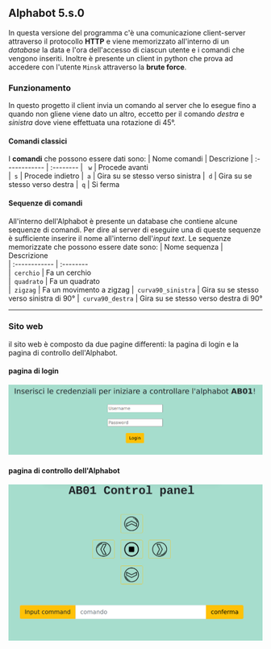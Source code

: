 ## Alphabot 5.s.0

In questa versione del programma c'è una comunicazione client-server attraverso il protocollo **HTTP** e viene memorizzato all'interno di un *database* 
la data e l'ora dell'accesso di ciascun utente e i comandi che vengono inseriti.
Inoltre è presente un client in python che prova ad accedere con l'utente `Minsk` attraverso la **brute force**.


### Funzionamento
In questo progetto il client invia un comando al server che lo esegue fino a quando non gliene viene dato un altro, eccetto per il comando *destra* e *sinistra* dove viene effettuata una rotazione di 45°.

#### Comandi classici
I **comandi** che possono essere dati sono:
| Nome comandi  | Descrizione
| :------------ | :-------- 
| ` w`          | Procede avanti  
|` s`           | Procede indietro 
|` a`           | Gira su se stesso verso sinistra
|` d`           | Gira su se stesso verso destra
|` q`           | Si ferma  

#### Sequenze di comandi
All'interno dell'Alphabot è presente un database che contiene alcune sequenze di comandi.
Per dire al server di eseguire una di queste sequenze è sufficiente inserire il nome all'interno dell'*input text*.
Le sequenze memorizzate che possono essere date sono:
| Nome sequenza  | Descrizione                      
| :------------  | :--------                        
|` cerchio`            | Fa un cerchio              
|` quadrato`            | Fa un quadrato            
|` zigzag`            | Fa un movimento a zigzag 
|` curva90_sinistra`            | Gira su se stesso verso sinistra di 90°
|` curva90_destra`            | Gira su se stesso verso destra di 90°    

---

### Sito web
il sito web è composto da due pagine differenti: la pagina di login e la pagina di controllo dell'Alphabot.

#### pagina di login
![pagina_login](./immagini/pagina_login.png)
#### pagina di controllo dell'Alphabot
![pagina_controllo](./immagini/pagina_controllo.png)
